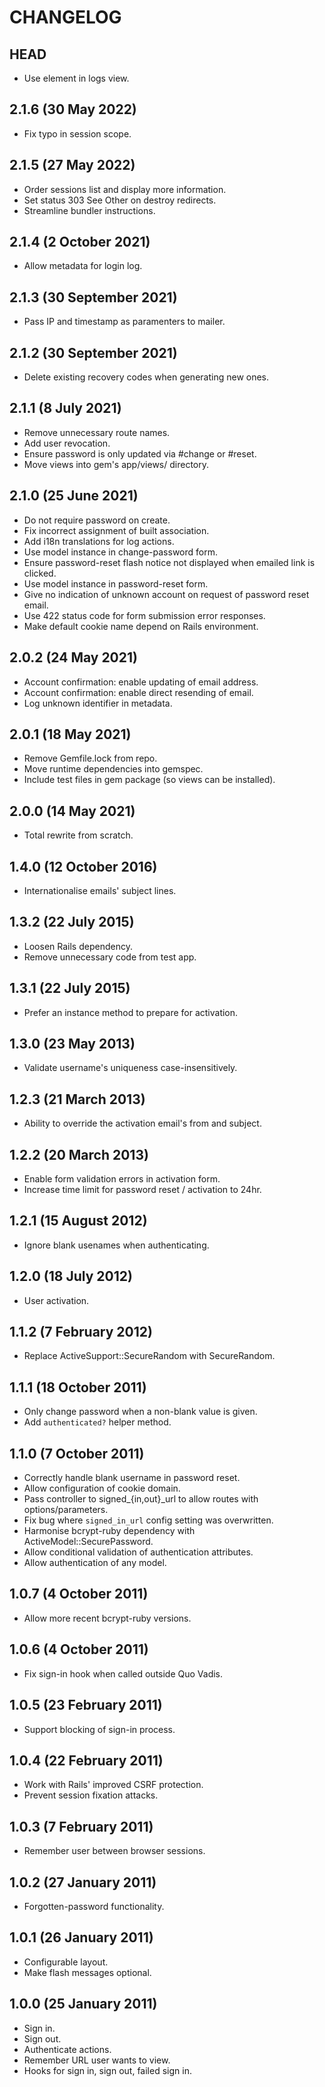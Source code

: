 # CHANGELOG


## HEAD

* Use <time> element in logs view.


## 2.1.6 (30 May 2022)

* Fix typo in session scope.


## 2.1.5 (27 May 2022)

* Order sessions list and display more information.
* Set status 303 See Other on destroy redirects.
* Streamline bundler instructions.


## 2.1.4 (2 October 2021)

* Allow metadata for login log.


## 2.1.3 (30 September 2021)

* Pass IP and timestamp as paramenters to mailer.


## 2.1.2 (30 September 2021)

* Delete existing recovery codes when generating new ones.


## 2.1.1 (8 July 2021)

* Remove unnecessary route names.
* Add user revocation.
* Ensure password is only updated via #change or #reset.
* Move views into gem's app/views/ directory.


## 2.1.0 (25 June 2021)

* Do not require password on create.
* Fix incorrect assignment of built association.
* Add i18n translations for log actions.
* Use model instance in change-password form.
* Ensure password-reset flash notice not displayed when emailed link is clicked.
* Use model instance in password-reset form.
* Give no indication of unknown account on request of password reset email.
* Use 422 status code for form submission error responses.
* Make default cookie name depend on Rails environment.


## 2.0.2 (24 May 2021)

* Account confirmation: enable updating of email address.
* Account confirmation: enable direct resending of email.
* Log unknown identifier in metadata.


## 2.0.1 (18 May 2021)

* Remove Gemfile.lock from repo.
* Move runtime dependencies into gemspec.
* Include test files in gem package (so views can be installed).


## 2.0.0 (14 May 2021)

* Total rewrite from scratch.


## 1.4.0 (12 October 2016)

* Internationalise emails' subject lines.


## 1.3.2 (22 July 2015)

* Loosen Rails dependency.
* Remove unnecessary code from test app.


## 1.3.1 (22 July 2015)

* Prefer an instance method to prepare for activation.


## 1.3.0 (23 May 2013)

* Validate username's uniqueness case-insensitively.


## 1.2.3 (21 March 2013)

* Ability to override the activation email's from and subject.


## 1.2.2 (20 March 2013)

* Enable form validation errors in activation form.
* Increase time limit for password reset / activation to 24hr.


## 1.2.1 (15 August 2012)

* Ignore blank usenames when authenticating.


## 1.2.0 (18 July 2012)

* User activation.


## 1.1.2 (7 February 2012)

* Replace ActiveSupport::SecureRandom with SecureRandom.


## 1.1.1 (18 October 2011)

* Only change password when a non-blank value is given.
* Add `authenticated?` helper method.


## 1.1.0 (7 October 2011)

* Correctly handle blank username in password reset.
* Allow configuration of cookie domain.
* Pass controller to signed_{in,out}_url to allow routes with options/parameters.
* Fix bug where `signed_in_url` config setting was overwritten.
* Harmonise bcrypt-ruby dependency with ActiveModel::SecurePassword.
* Allow conditional validation of authentication attributes.
* Allow authentication of any model.


## 1.0.7 (4 October 2011)

* Allow more recent bcrypt-ruby versions.


## 1.0.6 (4 October 2011)

* Fix sign-in hook when called outside Quo Vadis.


## 1.0.5 (23 February 2011)

* Support blocking of sign-in process.


## 1.0.4 (22 February 2011)

* Work with Rails' improved CSRF protection.
* Prevent session fixation attacks.


## 1.0.3 (7 February 2011)

* Remember user between browser sessions.


## 1.0.2 (27 January 2011)

* Forgotten-password functionality.


## 1.0.1 (26 January 2011)

* Configurable layout.
* Make flash messages optional.


## 1.0.0 (25 January 2011)

* Sign in.
* Sign out.
* Authenticate actions.
* Remember URL user wants to view.
* Hooks for sign in, sign out, failed sign in.
